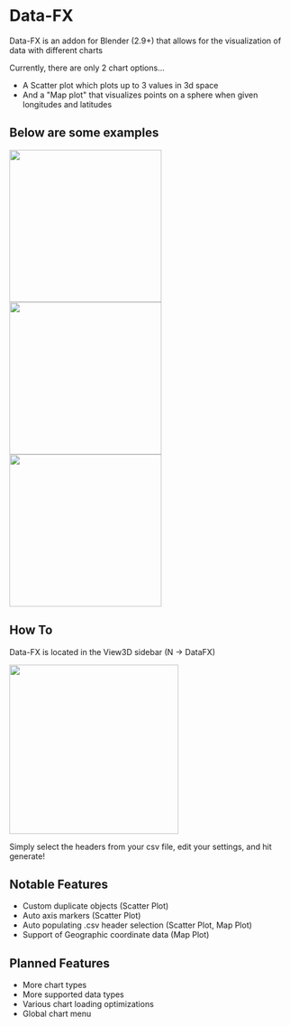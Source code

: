 # Data-FX
Data-FX is an addon for Blender (2.9+) that allows for the visualization of data with different charts

Currently, there are only 2 chart options...

- A Scatter plot which plots up to 3 values in 3d space
- And a "Map plot" that visualizes points on a sphere when given longitudes and latitudes

## Below are some examples
<img src="https://www.landonferguson.com/images/scatter_plot_small.png" height="270"> <img src="https://www.landonferguson.com/images/earth.png" height="270"> <img src="https://i.imgur.com/M8pYVzk.png" height="270">

## How To
Data-FX is located in the View3D sidebar (N -> DataFX)

<img src="https://i.imgur.com/CexKRLt.png" height="300">

Simply select the headers from your csv file, edit your settings, and hit generate!


## Notable Features
* Custom duplicate objects (Scatter Plot)
* Auto axis markers (Scatter Plot)
* Auto populating .csv header selection (Scatter Plot, Map Plot)
* Support of Geographic coordinate data (Map Plot)

## Planned Features
* More chart types
* More supported data types
* Various chart loading optimizations
* Global chart menu
